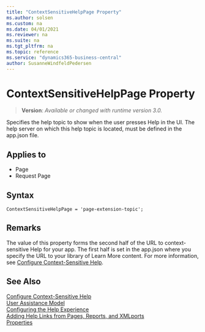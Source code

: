 ```yaml
---
title: "ContextSensitiveHelpPage Property"
ms.author: solsen
ms.custom: na
ms.date: 04/01/2021
ms.reviewer: na
ms.suite: na
ms.tgt_pltfrm: na
ms.topic: reference
ms.service: "dynamics365-business-central"
author: SusanneWindfeldPedersen
---
```

[//]: # (START>DO_NOT_EDIT)
[//]: # (IMPORTANT:Do not edit any of the content between here and the END>DO_NOT_EDIT.)
[//]: # (Any modifications should be made in the .xml files in the ModernDev repo.)
# ContextSensitiveHelpPage Property
> **Version**: _Available or changed with runtime version 3.0._

Specifies the help topic to show when the user presses Help in the UI. The help server on which this help topic is located, must be defined in the app.json file.

## Applies to
-   Page
-   Request Page

[//]: # (IMPORTANT: END>DO_NOT_EDIT)


## Syntax

```AL
ContextSensitiveHelpPage = 'page-extension-topic';
```

## Remarks

The value of this property forms the second half of the URL to context-sensitive Help for your app. The first half is set in the app.json where you specify the URL to your library of Learn More content. For more information, see [Configure Context-Sensitive Help](../../help/context-sensitive-help.md).  

## See Also  

[Configure Context-Sensitive Help](../../help/context-sensitive-help.md)  
[User Assistance Model](../../user-assistance.md)  
[Configuring the Help Experience](../../deployment/configure-help.md)  
[Adding Help Links from Pages, Reports, and XMLports](../devenv-adding-help-links-from-pages-tables-xmlports.md)  
[Properties](devenv-properties.md)  
